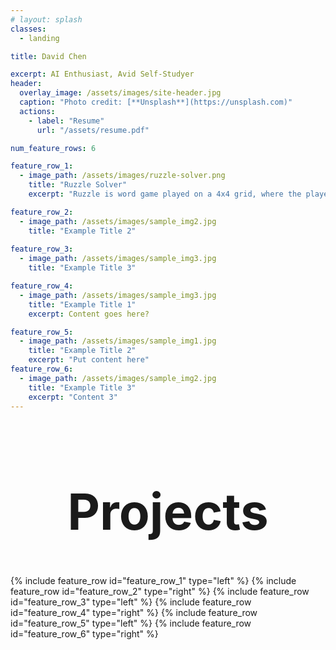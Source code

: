```yaml
---
# layout: splash
classes:
  - landing

title: David Chen

excerpt: AI Enthusiast, Avid Self-Studyer
header:
  overlay_image: /assets/images/site-header.jpg
  caption: "Photo credit: [**Unsplash**](https://unsplash.com)"
  actions:
    - label: "Resume"
      url: "/assets/resume.pdf"

num_feature_rows: 6

feature_row_1:
  - image_path: /assets/images/ruzzle-solver.png
    title: "Ruzzle Solver"
    excerpt: "Ruzzle is word game played on a 4x4 grid, where the player must attempt to find words to gain the maximum number of points possible in a fixed amount of time. Each letter has a value, and modifiers like double letter and triple word change scores of certain words. This script finds all possible words in a board, and sorts by score. At the bare minimum, the user can provide manual input of the board with or without modifiers like DL and TW, and it will find all words in the board. With pytesseract, the program can use OCR to grab the letters from the board one at a time (this will require some experimentation since we most likely have phone screens with different resolutions). If the user is too lazy to input the words by themselves, this script can also output a list of coordinates for use with AutoInput and Tasker. If the user's android is rooted, adb shell sendevent commands can also be used to autoswipe with better accuracy and speed. These adb shell commands should also work from a computer linked to the phone, and in that case shouldn't require root."

feature_row_2:
  - image_path: /assets/images/sample_img2.jpg
    title: "Example Title 2"
  
feature_row_3:
  - image_path: /assets/images/sample_img3.jpg
    title: "Example Title 3"

feature_row_4:
  - image_path: /assets/images/sample_img3.jpg
    title: "Example Title 1"
    excerpt: Content goes here?

feature_row_5:
  - image_path: /assets/images/sample_img1.jpg
    title: "Example Title 2"
    excerpt: "Put content here"
feature_row_6:
  - image_path: /assets/images/sample_img2.jpg
    title: "Example Title 3"
    excerpt: "Content 3"
---
```

<h1 style="font-size: 80px; text-align: center">Projects</h1>
{% include feature_row id="feature_row_1" type="left" %}
{% include feature_row id="feature_row_2" type="right" %}
{% include feature_row id="feature_row_3" type="left" %}
{% include feature_row id="feature_row_4" type="right" %}
{% include feature_row id="feature_row_5" type="left" %}
{% include feature_row id="feature_row_6" type="right" %}
